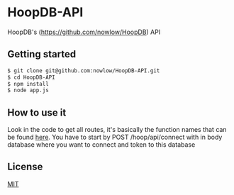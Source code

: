 # HoopDB-API
HoopDB's (https://github.com/nowlow/HoopDB) API

## Getting started
```bash
$ git clone git@github.com:nowlow/HoopDB-API.git
$ cd HoopDB-API
$ npm install
$ node app.js
```

## How to use it
Look in the code to get all routes, it's basically the function names that can be found [here](http://nowlow.space/hoop).
You have to start by POST /hoop/api/connect with in body database where you want to connect and token to this database

## License
[MIT](LICENSE)
